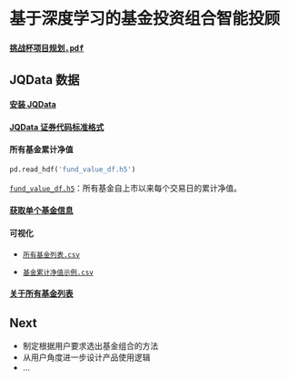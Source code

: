 # 基于深度学习的基金投资组合智能投顾

### [`挑战杯项目规划.pdf`](https://github.com/CourierKyn/challenge-cup/raw/master/挑战杯项目规划.pdf)

## JQData 数据

#### [安装 JQData](https://github.com/CourierKyn/challenge-cup/blob/master/其他说明.md#安装-jqdata)

#### [JQData 证券代码标准格式](https://github.com/CourierKyn/challenge-cup/blob/master/其他说明.md#jqdata-证券代码标准格式)

#### 所有基金累计净值

```python
pd.read_hdf('fund_value_df.h5')
```

[`fund_value_df.h5`](https://github.com/CourierKyn/challenge-cup/blob/master/fund_value_df.h5)：所有基金自上市以来每个交易日的累计净值。

#### [获取单个基金信息](https://www.joinquant.com/help/api/help?name=JQData#get_security_info-获取单个标的信息)

#### 可视化

- [`所有基金列表.csv`](https://github.com/CourierKyn/challenge-cup/blob/master/所有基金列表.csv)

- [`基金累计净值示例.csv`](https://github.com/CourierKyn/challenge-cup/blob/master/基金累计净值示例.csv)

#### [关于所有基金列表](https://github.com/CourierKyn/challenge-cup/blob/master/其他说明.md#关于所有基金列表)

## Next

* 制定根据用户要求选出基金组合的方法
* 从用户角度进一步设计产品使用逻辑
* …
